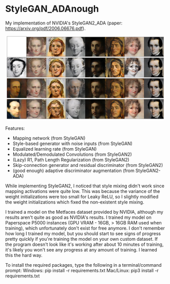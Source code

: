 # StyleGAN_ADAnough
My implementation of NVIDIA's StyleGAN2_ADA (paper: https://arxiv.org/pdf/2006.06676.pdf).

![Style mixing](/figures/styleMix.png)

Features:
 - Mapping network (from StyleGAN)
 - Style-based generator with noise inputs (from StyleGAN)
 - Equalized learning rate (from StyleGAN)
 - Modulated/Demodulated Convolutions (from StyleGAN2)
 - (Lazy) R1, Path Length Regularization (from StyleGAN2)
 - Skip-connection generator and residual discriminator (from StyleGAN2)
 - (good enough) adaptive discriminator augmentation (from StyleGAN2-ADA)

While implementing StyleGAN2, I noticed that style mixing didn't work since mapping activations were quite low. This was because the variance of the weight initializations were too small for Leaky ReLU, so I slightly modified the weight initializations which fixed the non-existent style mixing.

I trained a model on the Metfaces dataset provided by NVIDIA, although my results aren't quite as good as NVIDIA's results. I trained my model on Paperspace P5000 instances (GPU VRAM - 16GB, > 16GB RAM used when training), which unfortunately don't exist for free anymore. I don't remember how long I trained my model, but you should start to see signs of progress pretty quickly if you're training the model on your own custom dataset. If the program doesn't look like it's working after about 10 minutes of training, it's likely you won't see any progress at any amount of training. I learned this the hard way.

To install the required packages, type the following in a terminal/command prompt:
Windows:
    pip install -r requirements.txt
Mac/Linux:
    pip3 install -r requirements.txt
